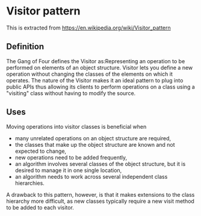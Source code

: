 # Visitor pattern

This is extracted from https://en.wikipedia.org/wiki/Visitor_pattern

## Definition
The Gang of Four defines the Visitor as:Representing an operation to be performed on elements of an object structure. Visitor lets you define a new operation without changing the classes of the elements on which it operates.
The nature of the Visitor makes it an ideal pattern to plug into public APIs thus allowing its clients to perform operations on a class using a "visiting" class without having to modify the source.

## Uses
Moving operations into visitor classes is beneficial when
* many unrelated operations on an object structure are required,
* the classes that make up the object structure are known and not expected to change,
* new operations need to be added frequently,
* an algorithm involves several classes of the object structure, but it is desired to manage it in one single location,
* an algorithm needs to work across several independent class hierarchies.

A drawback to this pattern, however, is that it makes extensions to the class hierarchy more difficult, as new classes typically require a new visit method to be added to each visitor.